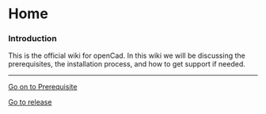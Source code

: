 # Home
### Introduction
This is the official wiki for openCad. In this wiki we will be discussing the prerequisites, the installation process, and how to get support if needed.
___
[Go on to Prerequisite](prerequisite.md)

[Go to release](../../)
